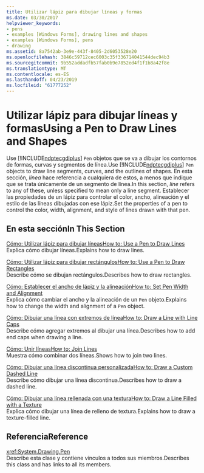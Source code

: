 ```yaml
---
title: Utilizar lápiz para dibujar líneas y formas
ms.date: 03/30/2017
helpviewer_keywords:
- pens
- examples [Windows Forms], drawing lines and shapes
- examples [Windows Forms], pens
- drawing
ms.assetid: 8a7542ab-3e9e-443f-8405-2d6053528e20
ms.openlocfilehash: 3846c59712cec6003c35f336714041544dec94b3
ms.sourcegitcommit: 9b552addadfb57fab0b9e7852ed4f1f1b8a42f8e
ms.translationtype: MT
ms.contentlocale: es-ES
ms.lasthandoff: 04/23/2019
ms.locfileid: "61777252"
---
```

# <a name="using-a-pen-to-draw-lines-and-shapes"></a><span data-ttu-id="baaf2-102">Utilizar lápiz para dibujar líneas y formas</span><span class="sxs-lookup"><span data-stu-id="baaf2-102">Using a Pen to Draw Lines and Shapes</span></span>
<span data-ttu-id="baaf2-103">Use [!INCLUDE[ndptecgdiplus](../../../../includes/ndptecgdiplus-md.md)] `Pen` objetos que se va a dibujar los contornos de formas, curvas y segmentos de línea.</span><span class="sxs-lookup"><span data-stu-id="baaf2-103">Use [!INCLUDE[ndptecgdiplus](../../../../includes/ndptecgdiplus-md.md)] `Pen` objects to draw line segments, curves, and the outlines of shapes.</span></span> <span data-ttu-id="baaf2-104">En esta sección, *línea* hace referencia a cualquiera de estos, a menos que indique que se trata únicamente de un segmento de línea.</span><span class="sxs-lookup"><span data-stu-id="baaf2-104">In this section, *line* refers to any of these, unless specified to mean only a line segment.</span></span> <span data-ttu-id="baaf2-105">Establecer las propiedades de un lápiz para controlar el color, ancho, alineación y el estilo de las líneas dibujadas con ese lápiz.</span><span class="sxs-lookup"><span data-stu-id="baaf2-105">Set the properties of a pen to control the color, width, alignment, and style of lines drawn with that pen.</span></span>  
  
## <a name="in-this-section"></a><span data-ttu-id="baaf2-106">En esta sección</span><span class="sxs-lookup"><span data-stu-id="baaf2-106">In This Section</span></span>  
 [<span data-ttu-id="baaf2-107">Cómo: Utilizar lápiz para dibujar líneas</span><span class="sxs-lookup"><span data-stu-id="baaf2-107">How to: Use a Pen to Draw Lines</span></span>](how-to-use-a-pen-to-draw-lines.md)  
 <span data-ttu-id="baaf2-108">Explica cómo dibujar líneas.</span><span class="sxs-lookup"><span data-stu-id="baaf2-108">Explains how to draw lines.</span></span>  
  
 [<span data-ttu-id="baaf2-109">Cómo: Utilizar lápiz para dibujar rectángulos</span><span class="sxs-lookup"><span data-stu-id="baaf2-109">How to: Use a Pen to Draw Rectangles</span></span>](how-to-use-a-pen-to-draw-rectangles.md)  
 <span data-ttu-id="baaf2-110">Describe cómo se dibujan rectángulos.</span><span class="sxs-lookup"><span data-stu-id="baaf2-110">Describes how to draw rectangles.</span></span>  
  
 [<span data-ttu-id="baaf2-111">Cómo: Establecer el ancho de lápiz y la alineación</span><span class="sxs-lookup"><span data-stu-id="baaf2-111">How to: Set Pen Width and Alignment</span></span>](how-to-set-pen-width-and-alignment.md)  
 <span data-ttu-id="baaf2-112">Explica cómo cambiar el ancho y la alineación de un `Pen` objeto.</span><span class="sxs-lookup"><span data-stu-id="baaf2-112">Explains how to change the width and alignment of a `Pen` object.</span></span>  
  
 [<span data-ttu-id="baaf2-113">Cómo: Dibujar una línea con extremos de línea</span><span class="sxs-lookup"><span data-stu-id="baaf2-113">How to: Draw a Line with Line Caps</span></span>](how-to-draw-a-line-with-line-caps.md)  
 <span data-ttu-id="baaf2-114">Describe cómo agregar extremos al dibujar una línea.</span><span class="sxs-lookup"><span data-stu-id="baaf2-114">Describes how to add end caps when drawing a line.</span></span>  
  
 [<span data-ttu-id="baaf2-115">Cómo: Unir líneas</span><span class="sxs-lookup"><span data-stu-id="baaf2-115">How to: Join Lines</span></span>](how-to-join-lines.md)  
 <span data-ttu-id="baaf2-116">Muestra cómo combinar dos líneas.</span><span class="sxs-lookup"><span data-stu-id="baaf2-116">Shows how to join two lines.</span></span>  
  
 [<span data-ttu-id="baaf2-117">Cómo: Dibujar una línea discontinua personalizada</span><span class="sxs-lookup"><span data-stu-id="baaf2-117">How to: Draw a Custom Dashed Line</span></span>](how-to-draw-a-custom-dashed-line.md)  
 <span data-ttu-id="baaf2-118">Describe cómo dibujar una línea discontinua.</span><span class="sxs-lookup"><span data-stu-id="baaf2-118">Describes how to draw a dashed line.</span></span>  
  
 [<span data-ttu-id="baaf2-119">Cómo: Dibujar una línea rellenada con una textura</span><span class="sxs-lookup"><span data-stu-id="baaf2-119">How to: Draw a Line Filled with a Texture</span></span>](how-to-draw-a-line-filled-with-a-texture.md)  
 <span data-ttu-id="baaf2-120">Explica cómo dibujar una línea de relleno de textura.</span><span class="sxs-lookup"><span data-stu-id="baaf2-120">Explains how to draw a texture-filled line.</span></span>  
  
## <a name="reference"></a><span data-ttu-id="baaf2-121">Referencia</span><span class="sxs-lookup"><span data-stu-id="baaf2-121">Reference</span></span>  
 <xref:System.Drawing.Pen>  
 <span data-ttu-id="baaf2-122">Describe esta clase y contiene vínculos a todos sus miembros.</span><span class="sxs-lookup"><span data-stu-id="baaf2-122">Describes this class and has links to all its members.</span></span>
